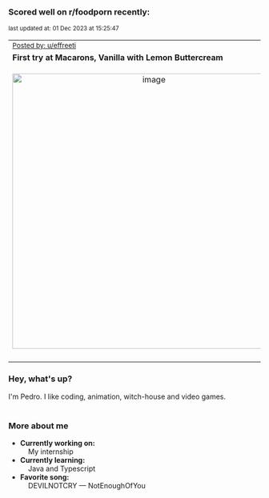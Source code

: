 ### Scored well on r/foodporn recently:

<p align="left"><sub>last updated at: 01 Dec 2023 at 15:25:47</sub></p>

|   |
| --- |
| <sub>[Posted by: u/effreeti][source]</sub> |
| **First try at Macarons, Vanilla with Lemon Buttercream** | 
|<p align="center"> <img alt="image" src="https://i.redd.it/7913qpxmxc3c1.jpg" width="550" /> </p>|
|   |

### Hey, what's up?

I'm Pedro. I like coding, animation, witch-house and video games.<br><br>

### More about me
- **Currently working on:**  
&nbsp;&nbsp;&nbsp;&nbsp;My internship
- **Currently learning:**  
&nbsp;&nbsp;&nbsp;&nbsp;Java and Typescript
- **Favorite song:**  
&nbsp;&nbsp;&nbsp;&nbsp;DEVILNOTCRY — NotEnoughOfYou<br><br>

  



  
  
  
[linkedin]: https://linkedin.com/in/pedro-h-r-gomes-8a487b14a/
[gmail]: mailto:pilique11@gmail.com
[source]: https://reddit.com/r/FoodPorn/comments/18710ez/first_try_at_macarons_vanilla_with_lemon/
[redditAPI]: https://www.reddit.com/dev/api/